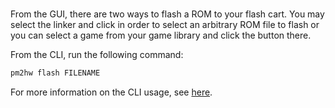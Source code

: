 # <str name=help.topic.flashing.title/>

From the GUI, there are two ways to flash a ROM to your flash cart. You may select the linker and click <kbd>	<str name=info.button.flash/>	</kbd> in order to select an arbitrary ROM file to flash or you can select a game from your game library and click the button there.

From the CLI, run the following command:

```sh
pm2hw flash FILENAME
```

For more information on the CLI usage, see [here](reference).
